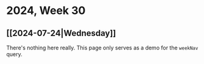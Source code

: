 <!--query:weekNav-->
# 2024, Week 30

## [[2024-07-24|Wednesday]]
<!--/query (c845cdab)-->

There's nothing here really. This page only serves as a demo for the `weekNav` query.
